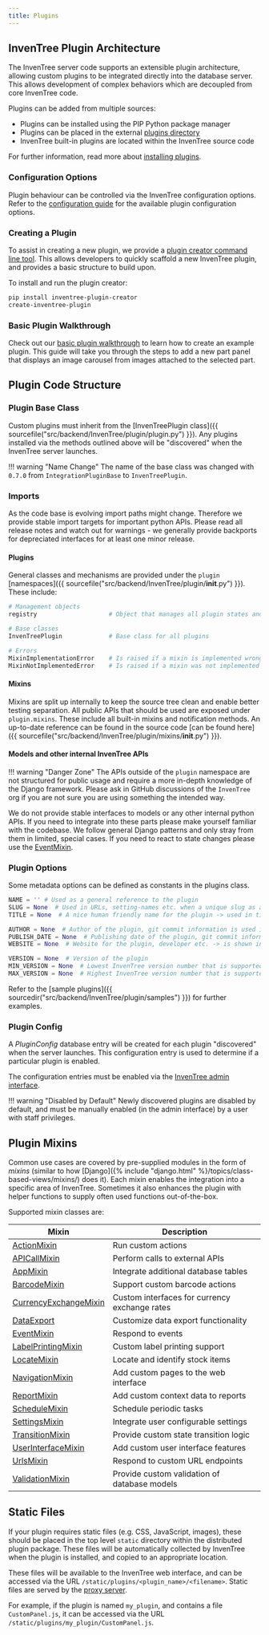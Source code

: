 ```yaml
---
title: Plugins
---
```


## InvenTree Plugin Architecture

The InvenTree server code supports an extensible plugin architecture, allowing custom plugins to be integrated directly into the database server. This allows development of complex behaviors which are decoupled from core InvenTree code.

Plugins can be added from multiple sources:

- Plugins can be installed using the PIP Python package manager
- Plugins can be placed in the external [plugins directory](../start/config.md#plugin-options)
- InvenTree built-in plugins are located within the InvenTree source code

For further information, read more about [installing plugins](./install.md).

### Configuration Options

Plugin behaviour can be controlled via the InvenTree configuration options. Refer to the [configuration guide](../start/config.md#plugin-options) for the available plugin configuration options.

### Creating a Plugin

To assist in creating a new plugin, we provide a [plugin creator command line tool](https://github.com/inventree/plugin-creator). This allows developers to quickly scaffold a new InvenTree plugin, and provides a basic structure to build upon.

To install and run the plugin creator:

```bash
pip install inventree-plugin-creator
create-inventree-plugin
```

### Basic Plugin Walkthrough

Check out our [basic plugin walkthrough](../plugins/walkthrough.md) to learn how to create an example plugin. This guide will take you through the steps to add a new part panel that displays an image carousel from images attached to the selected part.

## Plugin Code Structure

### Plugin Base Class

Custom plugins must inherit from the [InvenTreePlugin class]({{ sourcefile("src/backend/InvenTree/plugin/plugin.py") }}). Any plugins installed via the methods outlined above will be "discovered" when the InvenTree server launches.

!!! warning "Name Change"
    The name of the base class was changed with `0.7.0` from `IntegrationPluginBase` to `InvenTreePlugin`.

### Imports

As the code base is evolving import paths might change. Therefore we provide stable import targets for important python APIs.
Please read all release notes and watch out for warnings - we generally provide backports for depreciated interfaces for at least one minor release.

#### Plugins

General classes and mechanisms are provided under the `plugin` [namespaces]({{ sourcefile("src/backend/InvenTree/plugin/__init__.py") }}). These include:

```python
# Management objects
registry                    # Object that manages all plugin states and integrations

# Base classes
InvenTreePlugin             # Base class for all plugins

# Errors
MixinImplementationError    # Is raised if a mixin is implemented wrong (default not overwritten for example)
MixinNotImplementedError    # Is raised if a mixin was not implemented (core mechanisms are missing from the plugin)
```

#### Mixins

Mixins are split up internally to keep the source tree clean and enable better testing separation. All public APIs that should be used are exposed under `plugin.mixins`. These include all built-in mixins and notification methods. An up-to-date reference can be found in the source code [can be found here]({{ sourcefile("src/backend/InvenTree/plugin/mixins/__init__.py") }}).

#### Models and other internal InvenTree APIs

!!! warning "Danger Zone"
    The APIs outside of the `plugin` namespace are not structured for public usage and require a more in-depth knowledge of the Django framework. Please ask in GitHub discussions of the `InvenTree` org if you are not sure you are using something the intended way.

We do not provide stable interfaces to models or any other internal python APIs. If you need to integrate into these parts please make yourself familiar with the codebase. We follow general Django patterns and only stray from them in limited, special cases.
If you need to react to state changes please use the [EventMixin](./mixins/event.md).

### Plugin Options

Some metadata options can be defined as constants in the plugins class.

``` python
NAME = '' # Used as a general reference to the plugin
SLUG = None  # Used in URLs, setting-names etc. when a unique slug as a reference is needed -> the plugin name is used if not set
TITLE = None  # A nice human friendly name for the plugin -> used in titles, as plugin name etc.

AUTHOR = None  # Author of the plugin, git commit information is used if not present
PUBLISH_DATE = None  # Publishing date of the plugin, git commit information is used if not present
WEBSITE = None  # Website for the plugin, developer etc. -> is shown in plugin overview if set

VERSION = None  # Version of the plugin
MIN_VERSION = None  # Lowest InvenTree version number that is supported by the plugin
MAX_VERSION = None  # Highest InvenTree version number that is supported by the plugin
```

Refer to the [sample plugins]({{ sourcedir("src/backend/InvenTree/plugin/samples") }}) for further examples.

### Plugin Config

A *PluginConfig* database entry will be created for each plugin "discovered" when the server launches. This configuration entry is used to determine if a particular plugin is enabled.

The configuration entries must be enabled via the [InvenTree admin interface](../settings/admin.md).

!!! warning "Disabled by Default"
    Newly discovered plugins are disabled by default, and must be manually enabled (in the admin interface) by a user with staff privileges.

## Plugin Mixins

Common use cases are covered by pre-supplied modules in the form of *mixins* (similar to how [Django]({% include "django.html" %}/topics/class-based-views/mixins/) does it). Each mixin enables the integration into a specific area of InvenTree. Sometimes it also enhances the plugin with helper functions to supply often used functions out-of-the-box.

Supported mixin classes are:

| Mixin | Description |
| --- | --- |
| [ActionMixin](./mixins/action.md) | Run custom actions |
| [APICallMixin](./mixins/api.md) | Perform calls to external APIs |
| [AppMixin](./mixins/app.md) | Integrate additional database tables |
| [BarcodeMixin](./mixins/barcode.md) | Support custom barcode actions |
| [CurrencyExchangeMixin](./mixins/currency.md) | Custom interfaces for currency exchange rates |
| [DataExport](./mixins/export.md) | Customize data export functionality |
| [EventMixin](./mixins/event.md) | Respond to events |
| [LabelPrintingMixin](./mixins/label.md) | Custom label printing support |
| [LocateMixin](./mixins/locate.md) | Locate and identify stock items |
| [NavigationMixin](./mixins/navigation.md) | Add custom pages to the web interface |
| [ReportMixin](./mixins/report.md) | Add custom context data to reports |
| [ScheduleMixin](./mixins/schedule.md) | Schedule periodic tasks |
| [SettingsMixin](./mixins/settings.md) | Integrate user configurable settings |
| [TransitionMixin](./mixins/transition.md) | Provide custom state transition logic |
| [UserInterfaceMixin](./mixins/ui.md) | Add custom user interface features |
| [UrlsMixin](./mixins/urls.md) | Respond to custom URL endpoints |
| [ValidationMixin](./mixins/validation.md) | Provide custom validation of database models |

## Static Files

If your plugin requires static files (e.g. CSS, JavaScript, images), these should be placed in the top level `static` directory within the distributed plugin package. These files will be automatically collected by InvenTree when the plugin is installed, and copied to an appropriate location.

These files will be available to the InvenTree web interface, and can be accessed via the URL `/static/plugins/<plugin_name>/<filename>`. Static files are served by the [proxy server](../start/processes.md#proxy-server).

For example, if the plugin is named `my_plugin`, and contains a file `CustomPanel.js`, it can be accessed via the URL `/static/plugins/my_plugin/CustomPanel.js`.
